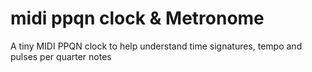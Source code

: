 # midi ppqn clock & Metronome

A tiny MIDI PPQN clock to help understand time signatures, tempo and pulses per quarter notes
